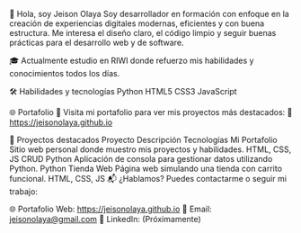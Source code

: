 👋 Hola, soy Jeison Olaya
Soy desarrollador en formación con enfoque en la creación de experiencias digitales modernas, eficientes y con buena estructura. Me interesa el diseño claro, el código limpio y seguir buenas prácticas para el desarrollo web y de software.

🎓 Actualmente estudio en RIWI donde refuerzo mis habilidades y conocimientos todos los días.

🛠️ Habilidades y tecnologías
Python HTML5 CSS3 JavaScript

🌐 Portafolio
📌 Visita mi portafolio para ver mis proyectos más destacados:
🔗 https://jeisonolaya.github.io

🚀 Proyectos destacados
Proyecto	Descripción	Tecnologías
Mi Portafolio	Sitio web personal donde muestro mis proyectos y habilidades.	HTML, CSS, JS
CRUD Python	Aplicación de consola para gestionar datos utilizando Python.	Python
Tienda Web	Página web simulando una tienda con carrito funcional.	HTML, CSS, JS
📬 ¿Hablamos?
Puedes contactarme o seguir mi trabajo:

🌐 Portafolio Web: https://jeisonolaya.github.io
📧 Email: jeisonolaya@gmail.com
💼 LinkedIn: (Próximamente)

